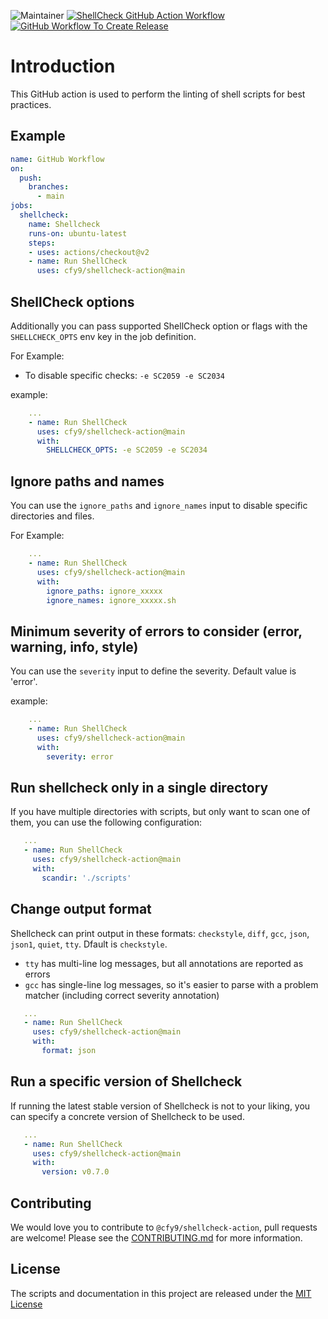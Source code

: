 ![Maintainer](https://img.shields.io/badge/Maintained%20By-cloudfy9-brightgreen) [![ShellCheck GitHub Action Workflow](https://github.com/cfy9/shellcheck-action/actions/workflows/main.yaml/badge.svg)](https://github.com/cfy9/shellcheck-action/actions/workflows/main.yaml) [![GitHub Workflow To Create Release](https://github.com/cfy9/shellcheck-action/actions/workflows/release.yaml/badge.svg)](https://github.com/cfy9/shellcheck-action/actions/workflows/release.yaml)

# Introduction

This GitHub action is used to perform the linting of shell scripts for best practices.

## Example

```yaml
name: GitHub Workflow
on:
  push:
    branches:
      - main
jobs:
  shellcheck:
    name: Shellcheck
    runs-on: ubuntu-latest
    steps:
    - uses: actions/checkout@v2
    - name: Run ShellCheck
      uses: cfy9/shellcheck-action@main
```

## ShellCheck options

Additionally you can pass supported ShellCheck option or flags with the `SHELLCHECK_OPTS` env key in the job definition.

For Example:

* To disable specific checks: `-e SC2059 -e SC2034`

example:

```yaml
    ...
    - name: Run ShellCheck
      uses: cfy9/shellcheck-action@main
      with:
        SHELLCHECK_OPTS: -e SC2059 -e SC2034
```

## Ignore paths and names

You can use the `ignore_paths` and `ignore_names` input to disable specific directories and files.

For Example:

```yaml
    ...
    - name: Run ShellCheck
      uses: cfy9/shellcheck-action@main
      with:
        ignore_paths: ignore_xxxxx
        ignore_names: ignore_xxxxx.sh
```

## Minimum severity of errors to consider (error, warning, info, style)

You can use the `severity` input to define the severity. Default value is 'error'.

example:

```yaml
    ...
    - name: Run ShellCheck
      uses: cfy9/shellcheck-action@main
      with:
        severity: error
```

## Run shellcheck only in a single directory

If you have multiple directories with scripts, but only want to scan one of them, you can use the following configuration:

```yaml
   ...
   - name: Run ShellCheck
     uses: cfy9/shellcheck-action@main
     with:
       scandir: './scripts'
```

## Change output format

Shellcheck can print output in these formats: `checkstyle`, `diff`, `gcc`, `json`, `json1`, `quiet`, `tty`. Dfault is `checkstyle`.

- `tty` has multi-line log messages, but all annotations are reported as errors
- `gcc` has single-line log messages, so it's easier to parse with a problem matcher (including correct severity annotation)

```yaml
   ...
   - name: Run ShellCheck
     uses: cfy9/shellcheck-action@main
     with:
       format: json
```

## Run a specific version of Shellcheck

If running the latest stable version of Shellcheck is not to your liking, you can specify a concrete version of Shellcheck to be used.

```yaml
   ...
   - name: Run ShellCheck
     uses: cfy9/shellcheck-action@main
     with:
       version: v0.7.0
```

## Contributing
We would love you to contribute to `@cfy9/shellcheck-action`, pull requests are welcome! Please see the [CONTRIBUTING.md](CONTRIBUTING.md) for more information.

## License
The scripts and documentation in this project are released under the [MIT License](LICENSE)
